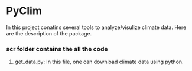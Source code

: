 # PyClim
In this project conatins several tools to analyze/visulize climate data.
Here are the description of the package.

### scr folder contains the all the code
1. get_data.py: In this file, one can download climate data using python.
